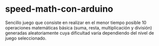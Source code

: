 # speed-math-con-arduino
Sencillo juego que consiste en realizar en el menor tiempo posible 10 operaciones matemáticas básica (suma, resta, multiplicación y división) generadas aleatoriamente cuya dificultad varía dependiendo del nivel de juego seleccionado.
